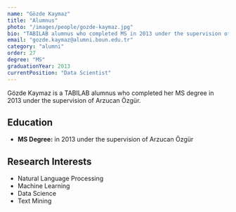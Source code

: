 ```yaml
---
name: "Gözde Kaymaz"
title: "Alumnus"
photo: "/images/people/gozde-kaymaz.jpg"
bio: "TABILAB alumnus who completed MS in 2013 under the supervision of Arzucan Özgür."
email: "gozde.kaymaz@alumni.boun.edu.tr"
category: "alumni"
order: 27
degree: "MS"
graduationYear: 2013
currentPosition: "Data Scientist"
---
```


Gözde Kaymaz is a TABILAB alumnus who completed her MS degree in 2013 under the supervision of Arzucan Özgür.

## Education

- **MS Degree:** in 2013 under the supervision of Arzucan Özgür

## Research Interests

- Natural Language Processing
- Machine Learning
- Data Science
- Text Mining 